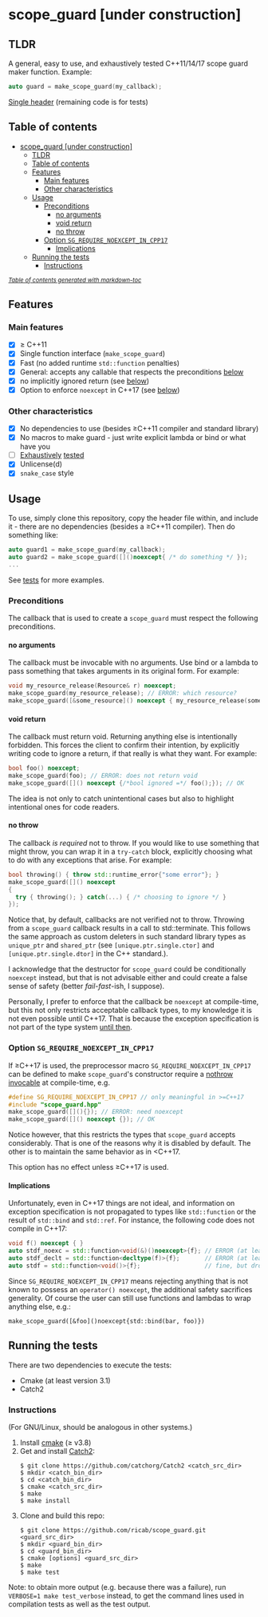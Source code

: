 # scope_guard [under construction]
## TLDR
A general, easy to use, and exhaustively tested C++11/14/17 scope guard maker 
function. Example:

```c++
auto guard = make_scope_guard(my_callback);
```

<a href="https://github.com/ricab/scope_guard/blob/master/scope_guard.hpp">Single header</a> (remaining code is for tests)

## Table of contents

- [scope_guard [under construction]](#scope-guard--under-construction-)
  * [TLDR](#tldr)
  * [Table of contents](#table-of-contents)
  * [Features](#features)
    + [Main features](#main-features)
    + [Other characteristics](#other-characteristics)
  * [Usage](#usage)
    + [Preconditions](#preconditions)
      - [no arguments](#no-arguments)
      - [void return](#void-return)
      - [no throw](#no-throw)
    + [Option `SG_REQUIRE_NOEXCEPT_IN_CPP17`](#option--sg-require-noexcept-in-cpp17-)
      - [Implications](#implications)
  * [Running the tests](#running-the-tests)
    + [Instructions](#instructions)

<small><i><a href='http://ecotrust-canada.github.io/markdown-toc/'>Table of contents generated with markdown-toc</a></i></small>


## Features

### Main features
- [x] &ge; C++11
- [x] Single function interface (`make_scope_guard`)
- [x] Fast (no added runtime `std::function` penalties)
- [x] General: accepts any callable that respects the preconditions
[below](#preconditions)
- [x] no implicitly ignored return (see [below](#void-return))
- [x] Option to enforce `noexcept` in C++17
(see [below](#option-sg_require_noexcept_in_cpp17))

### Other characteristics
- [x] No dependencies to use (besides &ge;C++11 compiler and standard library)
- [x] No macros to make guard - just write explicit lambda or bind or what have
you
- [ ] [Exhaustively](catch_tests.cpp) [tested](compile_time_noexcept_tests.cpp)
- [x] Unlicense(d)
- [x] `snake_case` style

## Usage
To use,  simply clone this repository, copy the header file within, and include 
it - there are no dependencies (besides a &ge;C++11 compiler). Then do something
like:

```c++
auto guard1 = make_scope_guard(my_callback);
auto guard2 = make_scope_guard([]()noexcept{ /* do something */ });
...
```

See [tests](catch_tests.cpp) for more examples.

### Preconditions

The callback that is used to create a `scope_guard` must respect the following preconditions.

#### no arguments
The callback must be invocable with no arguments. Use bind or a lambda to pass
something that takes arguments in its original form. For example:

```c++
void my_resource_release(Resource& r) noexcept;
make_scope_guard(my_resource_release); // ERROR: which resource?
make_scope_guard([&some_resource]() noexcept { my_resource_release(some_resource); }); // OK
```

#### void return

The callback must return void. Returning anything else is intentionally
forbidden. This forces the client to confirm their intention, by explicitly
writing code to ignore a return, if that really is what they want. For example:

```c++
bool foo() noexcept;
make_scope_guard(foo); // ERROR: does not return void
make_scope_guard([]() noexcept {/*bool ignored =*/ foo();}); // OK
```

The idea is not only to catch unintentional cases but also to highlight
intentional ones for code readers.

#### no throw

The callback _is required_ not to throw. If you would like to use something that
might throw, you can wrap it in a `try-catch` block, explicitly choosing what
to do with any exceptions that arise. For example:

```c++
bool throwing() { throw std::runtime_error{"some error"}; }
make_scope_guard([]() noexcept 
{
  try { throwing(); } catch(...) { /* choosing to ignore */ }
});
```

Notice that, by default, callbacks are not verified not to throw. Throwing from
a `scope_guard` callback results in a call to std::terminate. This follows the
same approach as custom deleters in such standard library types as `unique_ptr`
and `shared_ptr` (see `[unique.ptr.single.ctor]` and
`[unique.ptr.single.dtor]` in the C++ standard.).

I acknowledge that the destructor for `scope_guard` could
be conditionally `noexcept` instead, but that is not advisable either and could
create a false sense of safety (better _fail-fast_-ish, I suppose).

Personally, I prefer to enforce that the callback be
`noexcept` at compile-time, but this not only restricts acceptable callback
types, to my knowledge it is not even possible until C++17. That is because the
exception specification is not part of the type system
[until then](http://www.open-std.org/jtc1/sc22/wg21/docs/papers/2015/p0012r1.html).

### Option `SG_REQUIRE_NOEXCEPT_IN_CPP17`

If &ge;C++17 is used, the preprocessor macro
`SG_REQUIRE_NOEXCEPT_IN_CPP17` can be defined to
make `scope_guard`'s constructor require a
[nothrow invocable](http://en.cppreference.com/w/cpp/types/is_invocable)
at compile-time, e.g.

```c++
#define SG_REQUIRE_NOEXCEPT_IN_CPP17 // only meaningful in >=C++17
#include "scope_guard.hpp"
make_scope_guard([](){}); // ERROR: need noexcept
make_scope_guard([]() noexcept {}); // OK
```

Notice however, that this restricts the types that `scope_guard` accepts
considerably. That is one of the reasons why it is disabled by default. The
other is to maintain the same behavior as in &lt;C++17.

This option has no effect unless &ge;C++17 is used.

#### Implications

Unfortunately, even in C++17 things are not ideal, and information on
exception specification is not propagated to types like `std::function` or
the result of `std::bind` and `std::ref`. For instance, the following code
does not compile in C++17:

```c++
void f() noexcept { }
auto stdf_noexc = std::function<void(&)()noexcept>{f}; // ERROR (at least in g++ and clang++)
auto stdf_declt = std::function<decltype(f)>{f};       // ERROR (at least in g++ and clang++)
auto stdf = std::function<void()>{f};                  // fine, but drops noexcept info
```

Since `SG_REQUIRE_NOEXCEPT_IN_CPP17` means rejecting anything that
is not known to possess an `operator() noexcept`, the additional
safety sacrifices generality. Of course the user can still use functions and
lambdas to wrap anything else, e.g.:

    make_scope_guard([&foo]()noexcept{std::bind(bar, foo)})

## Running the tests
There are two dependencies to execute the tests:
- Cmake (at least version 3.1)
- Catch2
    
### Instructions
(For GNU/Linux, should be analogous in other systems.)

1. Install [cmake](https://cmake.org/) (&ge; v3.8)
2. Get and install [Catch2](https://github.com/catchorg/Catch2):
    ```
    $ git clone https://github.com/catchorg/Catch2 <catch_src_dir>
    $ mkdir <catch_bin_dir>
    $ cd <catch_bin_dir>
    $ cmake <catch_src_dir>
    $ make
    $ make install
    ```
3. Clone and build this repo:
    ```
    $ git clone https://github.com/ricab/scope_guard.git <guard_src_dir>
    $ mkdir <guard_bin_dir>
    $ cd <guard_bin_dir>
    $ cmake [options] <guard_src_dir>
    $ make
    $ make test
    ```

Note: to obtain more output (e.g. because there was a failure), run
`VERBOSE=1 make test_verbose` instead, to get the command lines used in
compilation tests as well as the test output.




